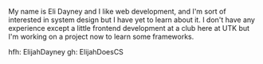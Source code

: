 My name is Eli Dayney and I like web development, and I'm sort of interested in system design but I have yet to learn about it. I don't have any experience except a little frontend development at a club here at UTK but I'm working on a project now to learn some frameworks. 

hfh: ElijahDayney
gh: ElijahDoesCS
